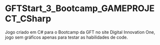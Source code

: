 # GFTStart_3_Bootcamp_GAMEPROJECT_CSharp
Jogo criado em C# para o Bootcamp da GFT no site Digital Innovation One, jogo sem gráficos apenas para testar as habilidades de code.
